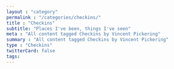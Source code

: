 ```yaml
---
layout : "category"
permalink : "/categories/checkins/"
title : "Checkins"
subtitle: "Places I've been, things I've seen"
meta : "All content tagged Checkins by Vincent Pickering"
summary : "All content tagged Checkins by Vincent Pickering"
type : "Checkins"
twitterCard: false
tags:
---
```

